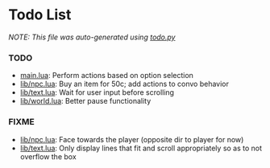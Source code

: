 # Todo List
_NOTE: This file was auto-generated using [todo.py](http://github.com/paulpls/todo)_



### TODO
* [main.lua](main.lua#L98): Perform actions based on option selection
* [lib/npc.lua](lib/npc.lua#L43): Buy an item for 50c; add actions to convo behavior
* [lib/text.lua](lib/text.lua#L167): Wait for user input before scrolling
* [lib/world.lua](lib/world.lua#L136): Better pause functionality



### FIXME
* [lib/npc.lua](lib/npc.lua#L61): Face towards the player (opposite dir to player for now)
* [lib/text.lua](lib/text.lua#L166): Only display lines that fit and scroll appropriately so as to not overflow the box



